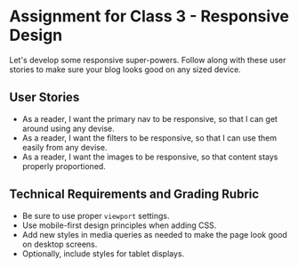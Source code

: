 # Assignment for Class 3 - Responsive Design

Let's develop some responsive super-powers. Follow along with these user stories to make sure your blog looks good on any sized device.

## User Stories
 - As a reader, I want the primary nav to be responsive, so that I can get around using any devise.
 - As a reader, I want the filters to be responsive, so that I can use them easily from any devise.
 - As a reader, I want the images to be responsive, so that content stays properly proportioned.

## Technical Requirements and Grading Rubric
 - Be sure to use proper `viewport` settings.
 - Use mobile-first design principles when adding CSS.
 - Add new styles in media queries as needed to make the page look good on desktop screens.
 - Optionally, include styles for tablet displays.

